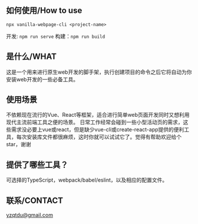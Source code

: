 ## 如何使用/How to use

  `npx vanilla-webpage-cli <project-name>`

  开发: `npm run serve`
  构建：`npm run build`

## 是什么/WHAT

  这是一个用来进行原生web开发的脚手架，执行创建项目的命令之后它将自动为你安装web开发的一些必备工具。

## 使用场景

  不依赖现在流行的Vue、React等框架，适合进行简单web页面开发同时又想利用现代主流前端工具之便的场景。
  日常工作经常会碰到一些小型活动页的需求，这些需求没必要上vue或react，但是缺少vue-cli或create-react-app提供的便利工具，每次安装库文件都很麻烦，这时你就可以试试它了。觉得有帮助欢迎给个star，谢谢

## 提供了哪些工具？

  可选择的TypeScript，webpack/babel/eslint，以及相应的配置文件。

## 联系/CONTACT

  yzqtdu@gmail.com